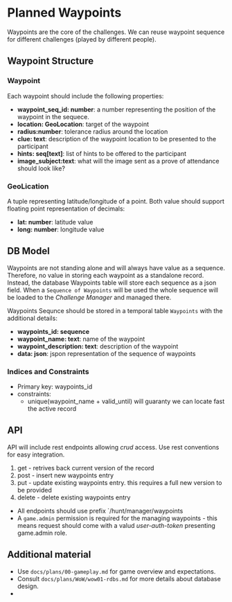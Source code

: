 # Planned Waypoints

Waypoints are the core of the challenges. We can reuse waypoint sequence for different challenges (played by
different people).


## Waypoint Structure

### Waypoint

Each waypoint should include the following properties:

- **waypoint_seq_id: number**: a number representing the position of the waypoint in the sequece.
- **location: GeoLocation**: target of the waypoint
- **radius:number**: tolerance radius around the location
- **clue: text**: description of the waypoint location to be presented to the participant
- **hints: seq[text]**: list of hints to be offered to the participant
- **image_subject:text**: what will the image sent as a prove of attendance should look like?

### GeoLication

A tuple representing latitude/longitude of a point. Both value should support floating point representation of decimals:
- **lat: number**: latitude value
- **long: number**: longitude value


## DB Model

Waypoints are not standing alone and will always have value as a sequence. Therefore, no value in storing each waypoint as
a standalone record. Instead, the database Waypoints table will store each sequence as a json field. When a `Sequence of Waypoints` will be used the whole sequence will be loaded to the _Challenge Manager_ and managed there.

Waypoints Sequnce should be stored in a temporal table `Waypoints` with the additional details:
- **waypoints_id: sequence**
- **waypoint_name: text**: name of the waypoint
- **waypoint_description: text**: description of the waypoint
- **data: json**: jspon representation of the sequence of waypoints

### Indices and Constraints
- Primary key: waypoints_id
- constraints:
  - unique(waypoint_name + valid_until) will guaranty we can locate fast the active record


## API

API will include rest endpoints allowing _crud_ access. Use rest conventions for easy integration.

1. get - retrives back current version of the record
2. post - insert new waypoints entry
3. put - update existing waypoints entry. this requires a full new version to be provided
4. delete - delete existing waypoints entry

- All endpoints should use prefix `/hunt/manager/waypoints
- A `game.admin` permission is required for the managing waypoints - this means request should come with a valud _user-auth-token_ presenting game.admin role.


## Additional material

- Use `docs/plans/00-gameplay.md` for game overview and expectations.
- Consult `docs/plans/WoW/wow01-rdbs.md` for more details about database design.
- 